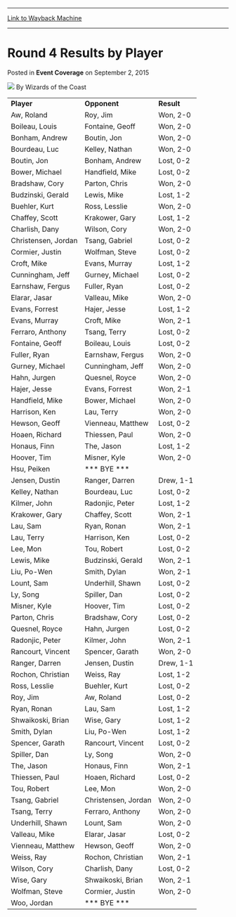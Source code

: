 
---
[Link to Wayback Machine](https://web.archive.org/web/20220122070913/https://magic.wizards.com/en/articles/archive/event-coverage/round-4-results-player-2015-09-02-3)

[_metadata_:author]:- "Wizards of the Coast"
[_metadata_:description]:- "PlayerOpponentResultAw, RolandRoy, JimWon, 2-0Boileau, LouisFontaine, GeoffWon, 2-0Bonham, AndrewBoutin, JonWon, 2-0Bourdeau, LucKelley, NathanWon, 2-0Boutin, JonBonham, AndrewLost, 0-2Bower, MichaelHandfield, MikeLost, 0-2Bradshaw, CoryParton, ChrisWon, 2-0Budzinski, GeraldLewis, MikeLost, 1-2Buehler, KurtRoss, LesslieWon, 2-0Chaffey, ScottKrakower, GaryLost, 1-2Charlish,"
[_metadata_:generator]:- "Drupal 7 (http://drupal.org)"
[_metadata_:node]:- "594126"
[_metadata_:publish_date]:- "2015-09-02"
[_metadata_:source]:- "div-main-content"
[_metadata_:title]:- "Round 4 Results by Player"
[_metadata_:wayback_capture_timestamp]:- "2022-01-22 07:09:13"
[_metadata_:wayback_raw_url]:- "https://web.archive.org/web/20220122070913id_/https://magic.wizards.com/en/articles/archive/event-coverage/round-4-results-player-2015-09-02-3"
[_metadata_:wayback_url]:- "https://magic.wizards.com/en/articles/archive/event-coverage/round-4-results-player-2015-09-02-3"
---


Round 4 Results by Player
=========================



 Posted in **Event Coverage**
 on September 2, 2015 






![](https://media.magic.wizards.com/styles/auth_small/public/images/person/wizards_author.jpg)
By Wizards of the Coast













|  |  |  |
| --- | --- | --- |
| **Player** | **Opponent** | **Result** |
| Aw, Roland | Roy, Jim | Won, 2-0 |
| Boileau, Louis | Fontaine, Geoff | Won, 2-0 |
| Bonham, Andrew | Boutin, Jon | Won, 2-0 |
| Bourdeau, Luc | Kelley, Nathan | Won, 2-0 |
| Boutin, Jon | Bonham, Andrew | Lost, 0-2 |
| Bower, Michael | Handfield, Mike | Lost, 0-2 |
| Bradshaw, Cory | Parton, Chris | Won, 2-0 |
| Budzinski, Gerald | Lewis, Mike | Lost, 1-2 |
| Buehler, Kurt | Ross, Lesslie | Won, 2-0 |
| Chaffey, Scott | Krakower, Gary | Lost, 1-2 |
| Charlish, Dany | Wilson, Cory | Won, 2-0 |
| Christensen, Jordan | Tsang, Gabriel | Lost, 0-2 |
| Cormier, Justin | Wolfman, Steve | Lost, 0-2 |
| Croft, Mike | Evans, Murray | Lost, 1-2 |
| Cunningham, Jeff | Gurney, Michael | Lost, 0-2 |
| Earnshaw, Fergus | Fuller, Ryan | Lost, 0-2 |
| Elarar, Jasar | Valleau, Mike | Won, 2-0 |
| Evans, Forrest | Hajer, Jesse | Lost, 1-2 |
| Evans, Murray | Croft, Mike | Won, 2-1 |
| Ferraro, Anthony | Tsang, Terry | Lost, 0-2 |
| Fontaine, Geoff | Boileau, Louis | Lost, 0-2 |
| Fuller, Ryan | Earnshaw, Fergus | Won, 2-0 |
| Gurney, Michael | Cunningham, Jeff | Won, 2-0 |
| Hahn, Jurgen | Quesnel, Royce | Won, 2-0 |
| Hajer, Jesse | Evans, Forrest | Won, 2-1 |
| Handfield, Mike | Bower, Michael | Won, 2-0 |
| Harrison, Ken | Lau, Terry | Won, 2-0 |
| Hewson, Geoff | Vienneau, Matthew | Lost, 0-2 |
| Hoaen, Richard | Thiessen, Paul | Won, 2-0 |
| Honaus, Finn | The, Jason | Lost, 1-2 |
| Hoover, Tim | Misner, Kyle | Won, 2-0 |
| Hsu, Peiken | \*\*\* BYE \*\*\* |  |
| Jensen, Dustin | Ranger, Darren | Drew, 1-1 |
| Kelley, Nathan | Bourdeau, Luc | Lost, 0-2 |
| Kilmer, John | Radonjic, Peter | Lost, 1-2 |
| Krakower, Gary | Chaffey, Scott | Won, 2-1 |
| Lau, Sam | Ryan, Ronan | Won, 2-1 |
| Lau, Terry | Harrison, Ken | Lost, 0-2 |
| Lee, Mon | Tou, Robert | Lost, 0-2 |
| Lewis, Mike | Budzinski, Gerald | Won, 2-1 |
| Liu, Po-Wen | Smith, Dylan | Won, 2-1 |
| Lount, Sam | Underhill, Shawn | Lost, 0-2 |
| Ly, Song | Spiller, Dan | Lost, 0-2 |
| Misner, Kyle | Hoover, Tim | Lost, 0-2 |
| Parton, Chris | Bradshaw, Cory | Lost, 0-2 |
| Quesnel, Royce | Hahn, Jurgen | Lost, 0-2 |
| Radonjic, Peter | Kilmer, John | Won, 2-1 |
| Rancourt, Vincent | Spencer, Garath | Won, 2-0 |
| Ranger, Darren | Jensen, Dustin | Drew, 1-1 |
| Rochon, Christian | Weiss, Ray | Lost, 1-2 |
| Ross, Lesslie | Buehler, Kurt | Lost, 0-2 |
| Roy, Jim | Aw, Roland | Lost, 0-2 |
| Ryan, Ronan | Lau, Sam | Lost, 1-2 |
| Shwaikoski, Brian | Wise, Gary | Lost, 1-2 |
| Smith, Dylan | Liu, Po-Wen | Lost, 1-2 |
| Spencer, Garath | Rancourt, Vincent | Lost, 0-2 |
| Spiller, Dan | Ly, Song | Won, 2-0 |
| The, Jason | Honaus, Finn | Won, 2-1 |
| Thiessen, Paul | Hoaen, Richard | Lost, 0-2 |
| Tou, Robert | Lee, Mon | Won, 2-0 |
| Tsang, Gabriel | Christensen, Jordan | Won, 2-0 |
| Tsang, Terry | Ferraro, Anthony | Won, 2-0 |
| Underhill, Shawn | Lount, Sam | Won, 2-0 |
| Valleau, Mike | Elarar, Jasar | Lost, 0-2 |
| Vienneau, Matthew | Hewson, Geoff | Won, 2-0 |
| Weiss, Ray | Rochon, Christian | Won, 2-1 |
| Wilson, Cory | Charlish, Dany | Lost, 0-2 |
| Wise, Gary | Shwaikoski, Brian | Won, 2-1 |
| Wolfman, Steve | Cormier, Justin | Won, 2-0 |
| Woo, Jordan | \*\*\* BYE \*\*\* |  |







